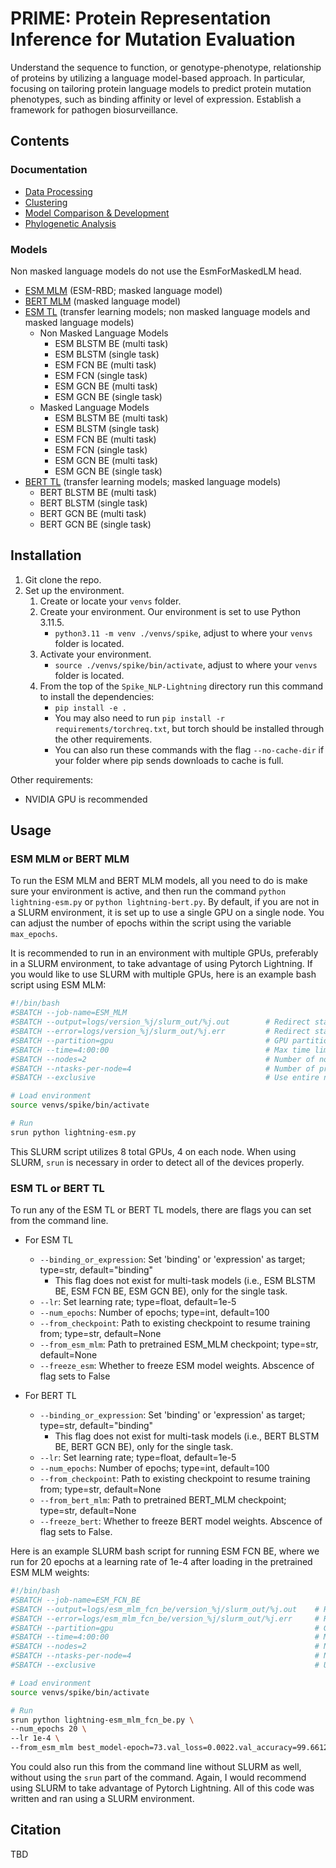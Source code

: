 # PRIME: **P**rotein **R**epresentation **I**nference for **M**utation **E**valuation
Understand the sequence to function, or genotype-phenotype, relationship of proteins by utilizing a language model-based approach. In particular, focusing on tailoring protein language models to predict protein mutation phenotypes, such as binding affinity or level of expression. Establish a framework for pathogen biosurveillance.

## Contents
### Documentation
- [Data Processing](https://github.com/kae-gi/Spike_NLP-Lightning/tree/main/notebooks/data_processing)
- [Clustering](https://github.com/kae-gi/Spike_NLP-Lightning/tree/main/notebooks/clustering)
- [Model Comparison & Development](https://github.com/kae-gi/Spike_NLP-Lightning/tree/main/notebooks/models)
- [Phylogenetic Analysis](https://github.com/kae-gi/Spike_NLP-Lightning/tree/main/notebooks/phylogenetic_analysis)

### Models
Non masked language models do not use the EsmForMaskedLM head.
- [ESM MLM](https://github.com/kae-gi/Spike_NLP-Lightning/tree/main/src/pnlp/ESM_MLM) (ESM-RBD; masked language model)
- [BERT MLM](https://github.com/kae-gi/Spike_NLP-Lightning/tree/main/src/pnlp/BERT_MLM) (masked language model)
- [ESM TL](https://github.com/kae-gi/Spike_NLP-Lightning/tree/main/src/pnlp/ESM_TL) (transfer learning models; non masked language models and masked language models)
    - Non Masked Language Models
        - ESM BLSTM BE (multi task)
        - ESM BLSTM (single task)
        - ESM FCN BE (multi task)
        - ESM FCN (single task)
        - ESM GCN BE (multi task)
        - ESM GCN BE (single task)
    - Masked Language Models
        - ESM BLSTM BE (multi task)
        - ESM BLSTM (single task)
        - ESM FCN BE (multi task)
        - ESM FCN (single task)
        - ESM GCN BE (multi task)
        - ESM GCN BE (single task)
- [BERT TL](https://github.com/kae-gi/Spike_NLP-Lightning/tree/main/src/pnlp/BERT_TL) (transfer learning models; masked language models)
    - BERT BLSTM BE (multi task)
    - BERT BLSTM (single task)
    - BERT GCN BE (multi task)
    - BERT GCN BE (single task)

## Installation
1) Git clone the repo.
2) Set up the environment.
    1) Create or locate your `venvs` folder.
    2) Create your environment. Our environment is set to use Python 3.11.5.
        - `python3.11 -m venv ./venvs/spike`, adjust to where your `venvs` folder is located.
    3) Activate your environment.
        - `source ./venvs/spike/bin/activate`, adjust to where your `venvs` folder is located.
    4) From the top of the `Spike_NLP-Lightning` directory run this command to install the dependencies: 
        - `pip install -e .`
        - You may also need to run `pip install -r requirements/torchreq.txt`, but torch should be installed through the other requirements.
        - You can also run these commands with the flag `--no-cache-dir` if your folder where pip sends downloads to cache is full.

Other requirements:
- NVIDIA GPU is recommended

## Usage
### ESM MLM or BERT MLM
To run the ESM MLM and BERT MLM models, all you need to do is make sure your environment is active, and then run the command `python lightning-esm.py` or `python lightning-bert.py`. By default, if you are not in a SLURM environment, it is set up to use a single GPU on a single node. You can adjust the number of epochs within the script using the variable `max_epochs`.

It is recommended to run in an environment with multiple GPUs, preferably in a SLURM environment, to take advantage of using Pytorch Lightning. If you would like to use SLURM with multiple GPUs, here is an example bash script using ESM MLM:
```bash
#!/bin/bash
#SBATCH --job-name=ESM_MLM
#SBATCH --output=logs/version_%j/slurm_out/%j.out	     # Redirect standard out to slurm_outs
#SBATCH --error=logs/version_%j/slurm_out/%j.err	     # Redirect standard err to slurm_outs
#SBATCH --partition=gpu                                  # GPU partition
#SBATCH --time=4:00:00                                   # Max time limit
#SBATCH --nodes=2                                        # Number of nodes
#SBATCH --ntasks-per-node=4                              # Number of processes per node (match GPU count)
#SBATCH --exclusive                                      # Use entire node exclusively

# Load environment
source venvs/spike/bin/activate

# Run
srun python lightning-esm.py
```
This SLURM script utilizes 8 total GPUs, 4 on each node. When using SLURM, `srun` is necessary in order to detect all of the devices properly.

### ESM TL or BERT TL
To run any of the ESM TL or BERT TL models, there are flags you can set from the command line.
- For ESM TL
    - `--binding_or_expression`: Set 'binding' or 'expression' as target; type=str, default="binding"
        - This flag does not exist for multi-task models (i.e., ESM BLSTM BE, ESM FCN BE, ESM GCN BE), only for the single task.
    - `--lr`: Set learning rate; type=float, default=1e-5
    - `--num_epochs`: Number of epochs; type=int, default=100
    - `--from_checkpoint`: Path to existing checkpoint to resume training from; type=str, default=None
    - `--from_esm_mlm`: Path to pretrained ESM_MLM checkpoint; type=str, default=None
    - `--freeze_esm`: Whether to freeze ESM model weights. Abscence of flag sets to False

- For BERT TL
    - `--binding_or_expression`: Set 'binding' or 'expression' as target; type=str, default="binding"
        - This flag does not exist for multi-task models (i.e., BERT BLSTM BE, BERT GCN BE), only for the single task.
    - `--lr`: Set learning rate; type=float, default=1e-5
    - `--num_epochs`: Number of epochs; type=int, default=100
    - `--from_checkpoint`: Path to existing checkpoint to resume training from; type=str, default=None
    - `--from_bert_mlm`: Path to pretrained BERT_MLM checkpoint; type=str, default=None
    - `--freeze_bert`: Whether to freeze BERT model weights. Abscence of flag sets to False.

Here is an example SLURM bash script for running ESM FCN BE, where we run for 20 epochs at a learning rate of 1e-4 after loading in the pretrained ESM MLM weights:
```bash
#!/bin/bash
#SBATCH --job-name=ESM_FCN_BE
#SBATCH --output=logs/esm_mlm_fcn_be/version_%j/slurm_out/%j.out    # Redirect standard out to slurm_outs
#SBATCH --error=logs/esm_mlm_fcn_be/version_%j/slurm_out/%j.err     # Redirect standard err to slurm_outs
#SBATCH --partition=gpu                                             # GPU partition
#SBATCH --time=4:00:00                                              # Max time limit
#SBATCH --nodes=2                                                   # Number of nodes
#SBATCH --ntasks-per-node=4                                         # Number of processes per node (match GPU count)
#SBATCH --exclusive                                                 # Use entire node exclusively

# Load environment
source venvs/spike/bin/activate

# Run
srun python lightning-esm_mlm_fcn_be.py \
--num_epochs 20 \
--lr 1e-4 \
--from_esm_mlm best_model-epoch=73.val_loss=0.0022.val_accuracy=99.6612.ckpt
```
You could also run this from the command line without SLURM as well, without using the `srun` part of the command. Again, I would recommend using SLURM to take advantage of Pytorch Lightning. All of this code was written and ran using a SLURM environment.

## Citation
TBD
